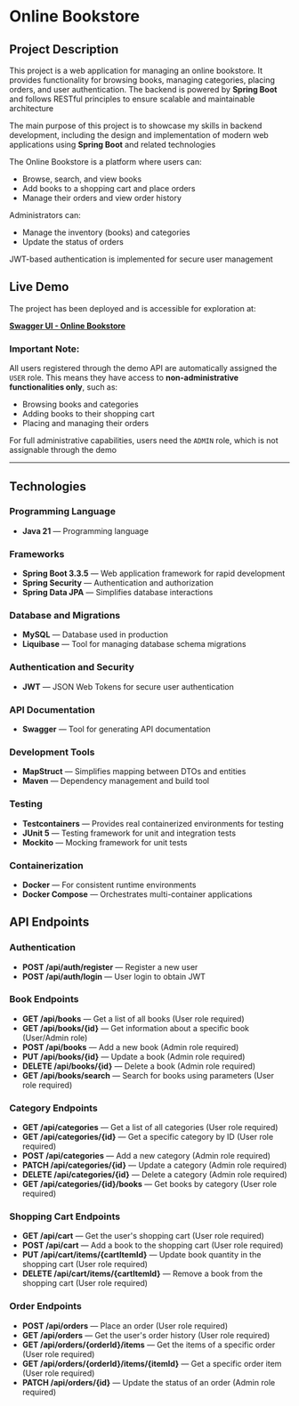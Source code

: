 # Online Bookstore

## Project Description

This project is a web application for managing an online bookstore. It provides functionality for browsing books, managing categories, placing orders, and user authentication. The backend is powered by **Spring Boot** and follows RESTful principles to ensure scalable and maintainable architecture

The main purpose of this project is to showcase my skills in backend development, including the design and implementation of modern web applications using **Spring Boot** and related technologies

The Online Bookstore is a platform where users can:
- Browse, search, and view books
- Add books to a shopping cart and place orders
- Manage their orders and view order history

Administrators can:
- Manage the inventory (books) and categories
- Update the status of orders

JWT-based authentication is implemented for secure user management

## Live Demo

The project has been deployed and is accessible for exploration at:

**[Swagger UI - Online Bookstore](http://174.129.123.243/api/swagger-ui/index.html)**

### Important Note:
All users registered through the demo API are automatically assigned the `USER` role. This means they have access to **non-administrative functionalities only**, such as:
- Browsing books and categories
- Adding books to their shopping cart
- Placing and managing their orders

For full administrative capabilities, users need the `ADMIN` role, which is not assignable through the demo

---


## Technologies

### Programming Language
- **Java 21** — Programming language

### Frameworks
- **Spring Boot 3.3.5** — Web application framework for rapid development
- **Spring Security** — Authentication and authorization
- **Spring Data JPA** — Simplifies database interactions

### Database and Migrations
- **MySQL** — Database used in production
- **Liquibase** — Tool for managing database schema migrations

### Authentication and Security
- **JWT** — JSON Web Tokens for secure user authentication

### API Documentation
- **Swagger** — Tool for generating API documentation

### Development Tools
- **MapStruct** — Simplifies mapping between DTOs and entities
- **Maven** — Dependency management and build tool

### Testing
- **Testcontainers** — Provides real containerized environments for testing
- **JUnit 5** — Testing framework for unit and integration tests
- **Mockito** — Mocking framework for unit tests

### Containerization
- **Docker** — For consistent runtime environments
- **Docker Compose** — Orchestrates multi-container applications

## API Endpoints

### Authentication

- **POST /api/auth/register** — Register a new user
- **POST /api/auth/login** — User login to obtain JWT

### Book Endpoints

- **GET /api/books** — Get a list of all books (User role required)
- **GET /api/books/{id}** — Get information about a specific book (User/Admin role)
- **POST /api/books** — Add a new book (Admin role required)
- **PUT /api/books/{id}** — Update a book (Admin role required)
- **DELETE /api/books/{id}** — Delete a book (Admin role required)
- **GET /api/books/search** — Search for books using parameters (User role required)

### Category Endpoints

- **GET /api/categories** — Get a list of all categories (User role required)
- **GET /api/categories/{id}** — Get a specific category by ID (User role required)
- **POST /api/categories** — Add a new category (Admin role required)
- **PATCH /api/categories/{id}** — Update a category (Admin role required)
- **DELETE /api/categories/{id}** — Delete a category (Admin role required)
- **GET /api/categories/{id}/books** — Get books by category (User role required)

### Shopping Cart Endpoints

- **GET /api/cart** — Get the user's shopping cart (User role required)
- **POST /api/cart** — Add a book to the shopping cart (User role required)
- **PUT /api/cart/items/{cartItemId}** — Update book quantity in the shopping cart (User role required)
- **DELETE /api/cart/items/{cartItemId}** — Remove a book from the shopping cart (User role required)

### Order Endpoints

- **POST /api/orders** — Place an order (User role required)
- **GET /api/orders** — Get the user's order history (User role required)
- **GET /api/orders/{orderId}/items** — Get the items of a specific order (User role required)
- **GET /api/orders/{orderId}/items/{itemId}** — Get a specific order item (User role required)
- **PATCH /api/orders/{id}** — Update the status of an order (Admin role required)
